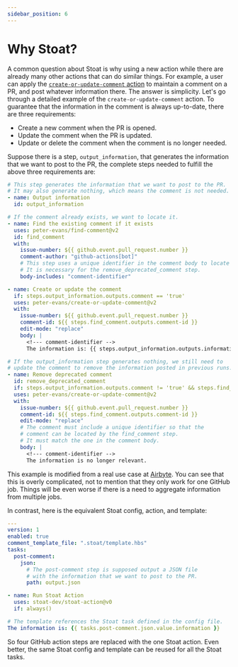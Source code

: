 ```yaml
---
sidebar_position: 6
---
```


# Why Stoat?

A common question about Stoat is why using a new action while there are already many other actions that can do similar things. For example, a user can apply the [`create-or-update-comment` action](https://github.com/peter-evans/create-or-update-comment) to maintain a comment on a PR, and post whatever information there. The answer is simplicity. Let's go through a detailed example of the `create-or-update-comment` action. To guarantee that the information in the comment is always up-to-date, there are three requirements:

  - Create a new comment when the PR is opened.
  - Update the comment when the PR is updated.
  - Update or delete the comment when the comment is no longer needed.

Suppose there is a step, `output_information`, that generates the information that we want to post to the PR, the complete steps needed to fulfill the above three requirements are:

```yaml title=".github/workflows/post-comment.yaml"
# This step generates the information that we want to post to the PR.
# It may also generate nothing, which means the comment is not needed.
- name: Output information
  id: output_information

# If the comment already exists, we want to locate it.
- name: Find the existing comment if it exists
  uses: peter-evans/find-comment@v2
  id: find_comment
  with:
    issue-number: ${{ github.event.pull_request.number }}
    comment-author: "github-actions[bot]"
    # This step uses a unique identifier in the comment body to locate the comment.
    # It is necessary for the remove_deprecated_comment step.
    body-includes: "comment-identifier"

- name: Create or update the comment
  if: steps.output_information.outputs.comment == 'true'
  uses: peter-evans/create-or-update-comment@v2
  with:
    issue-number: ${{ github.event.pull_request.number }}
    comment-id: ${{ steps.find_comment.outputs.comment-id }}
    edit-mode: "replace"
    body: |
      <!--- comment-identifier -->
      The information is: {{ steps.output_information.outputs.information }}

# If the output_information step generates nothing, we still need to
# update the comment to remove the information posted in previous runs.
- name: Remove deprecated comment
  id: remove_deprecated_comment
  if: steps.output_information.outputs.comment != 'true' && steps.find_comment.outputs.comment-id != ''
  uses: peter-evans/create-or-update-comment@v2
  with:
    issue-number: ${{ github.event.pull_request.number }}
    comment-id: ${{ steps.find_comment.outputs.comment-id }}
    edit-mode: "replace"
    # The comment must include a unique identifier so that the
    # comment can be located by the find_comment step.
    # It must match the one in the comment body.
    body: |
      <!--- comment-identifier -->
      The information is no longer relevant.
```

This example is modified from a real use case at [Airbyte](https://github.com/airbytehq/airbyte/blob/v0.40.25/.github/workflows/report-connectors-dependency.yml). You can see that this is overly complicated, not to mention that they only work for one GitHub job. Things will be even worse if there is a need to aggregate information from multiple jobs.

In contrast, here is the equivalent Stoat config, action, and template:

```yaml title=".stoat/config.yaml"
---
version: 1
enabled: true
comment_template_file: ".stoat/template.hbs"
tasks:
  post-comment:
    json:
      # The post-comment step is supposed output a JSON file
      # with the information that we want to post to the PR.
      path: output.json
```

```yaml title=".github/workflows/post-comment.yaml"
- name: Run Stoat Action
  uses: stoat-dev/stoat-action@v0
  if: always()
```

```yaml title=".stoat/template.yaml"
# The template references the Stoat task defined in the config file.
The information is: {{ tasks.post-comment.json.value.information }}
```

So four GitHub action steps are replaced with the one Stoat action. Even better, the same Stoat config and template can be reused for all the Stoat tasks.
